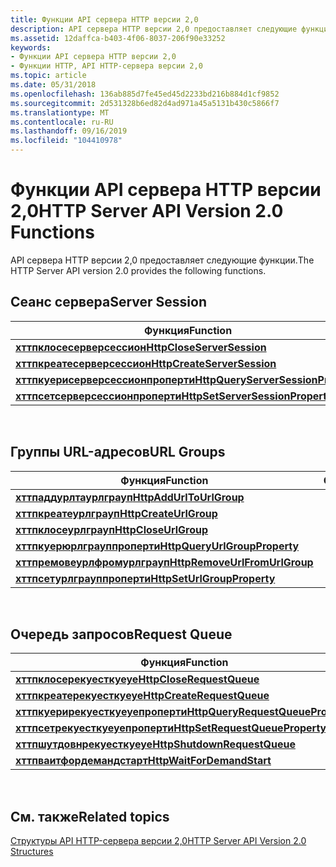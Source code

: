 ```yaml
---
title: Функции API сервера HTTP версии 2,0
description: API сервера HTTP версии 2,0 предоставляет следующие функции.
ms.assetid: 12daffca-b403-4f06-8037-206f90e33252
keywords:
- Функции API сервера HTTP версии 2,0
- Функции HTTP, API HTTP-сервера версии 2,0
ms.topic: article
ms.date: 05/31/2018
ms.openlocfilehash: 136ab885d7fe45ed45d2233bd216b884d1cf9852
ms.sourcegitcommit: 2d531328b6ed82d4ad971a45a5131b430c5866f7
ms.translationtype: MT
ms.contentlocale: ru-RU
ms.lasthandoff: 09/16/2019
ms.locfileid: "104410978"
---
```

# <a name="http-server-api-version-20-functions"></a><span data-ttu-id="7fc09-105">Функции API сервера HTTP версии 2,0</span><span class="sxs-lookup"><span data-stu-id="7fc09-105">HTTP Server API Version 2.0 Functions</span></span>

<span data-ttu-id="7fc09-106">API сервера HTTP версии 2,0 предоставляет следующие функции.</span><span class="sxs-lookup"><span data-stu-id="7fc09-106">The HTTP Server API version 2.0 provides the following functions.</span></span>

## <a name="server-session"></a><span data-ttu-id="7fc09-107">Сеанс сервера</span><span class="sxs-lookup"><span data-stu-id="7fc09-107">Server Session</span></span>



| <span data-ttu-id="7fc09-108">Функция</span><span class="sxs-lookup"><span data-stu-id="7fc09-108">Function</span></span>                                                                 | <span data-ttu-id="7fc09-109">Описание</span><span class="sxs-lookup"><span data-stu-id="7fc09-109">Description</span></span> |
|--------------------------------------------------------------------------|-------------|
| [<span data-ttu-id="7fc09-110">**хттпклосесерверсессион**</span><span class="sxs-lookup"><span data-stu-id="7fc09-110">**HttpCloseServerSession**</span></span>](/windows/desktop/api/Http/nf-http-httpcloseserversession)                 |             |
| [<span data-ttu-id="7fc09-111">**хттпкреатесерверсессион**</span><span class="sxs-lookup"><span data-stu-id="7fc09-111">**HttpCreateServerSession**</span></span>](/windows/desktop/api/Http/nf-http-httpcreateserversession)               |             |
| [<span data-ttu-id="7fc09-112">**хттпкуерисерверсессионпроперти**</span><span class="sxs-lookup"><span data-stu-id="7fc09-112">**HttpQueryServerSessionProperty**</span></span>](/windows/desktop/api/Http/nf-http-httpqueryserversessionproperty) |             |
| [<span data-ttu-id="7fc09-113">**хттпсетсерверсессионпроперти**</span><span class="sxs-lookup"><span data-stu-id="7fc09-113">**HttpSetServerSessionProperty**</span></span>](/windows/desktop/api/Http/nf-http-httpsetserversessionproperty)     |             |



 

## <a name="url-groups"></a><span data-ttu-id="7fc09-114">Группы URL-адресов</span><span class="sxs-lookup"><span data-stu-id="7fc09-114">URL Groups</span></span>



| <span data-ttu-id="7fc09-115">Функция</span><span class="sxs-lookup"><span data-stu-id="7fc09-115">Function</span></span>                                                       | <span data-ttu-id="7fc09-116">Описание</span><span class="sxs-lookup"><span data-stu-id="7fc09-116">Description</span></span> |
|----------------------------------------------------------------|-------------|
| [<span data-ttu-id="7fc09-117">**хттпаддурлтаурлграуп**</span><span class="sxs-lookup"><span data-stu-id="7fc09-117">**HttpAddUrlToUrlGroup**</span></span>](/windows/desktop/api/Http/nf-http-httpaddurltourlgroup)           |             |
| [<span data-ttu-id="7fc09-118">**хттпкреатеурлграуп**</span><span class="sxs-lookup"><span data-stu-id="7fc09-118">**HttpCreateUrlGroup**</span></span>](/windows/desktop/api/Http/nf-http-httpcreateurlgroup)               |             |
| [<span data-ttu-id="7fc09-119">**хттпклосеурлграуп**</span><span class="sxs-lookup"><span data-stu-id="7fc09-119">**HttpCloseUrlGroup**</span></span>](/windows/desktop/api/Http/nf-http-httpcloseurlgroup)                 |             |
| [<span data-ttu-id="7fc09-120">**хттпкуерюрлграуппроперти**</span><span class="sxs-lookup"><span data-stu-id="7fc09-120">**HttpQueryUrlGroupProperty**</span></span>](/windows/desktop/api/Http/nf-http-httpqueryurlgroupproperty) |             |
| [<span data-ttu-id="7fc09-121">**хттпремовеурлфромурлграуп**</span><span class="sxs-lookup"><span data-stu-id="7fc09-121">**HttpRemoveUrlFromUrlGroup**</span></span>](/windows/desktop/api/Http/nf-http-httpremoveurlfromurlgroup) |             |
| [<span data-ttu-id="7fc09-122">**хттпсетурлграуппроперти**</span><span class="sxs-lookup"><span data-stu-id="7fc09-122">**HttpSetUrlGroupProperty**</span></span>](/windows/desktop/api/Http/nf-http-httpseturlgroupproperty)     |             |



 

## <a name="request-queue"></a><span data-ttu-id="7fc09-123">Очередь запросов</span><span class="sxs-lookup"><span data-stu-id="7fc09-123">Request Queue</span></span>



| <span data-ttu-id="7fc09-124">Функция</span><span class="sxs-lookup"><span data-stu-id="7fc09-124">Function</span></span>                                                               | <span data-ttu-id="7fc09-125">Описание</span><span class="sxs-lookup"><span data-stu-id="7fc09-125">Description</span></span> |
|------------------------------------------------------------------------|-------------|
| [<span data-ttu-id="7fc09-126">**хттпклосерекуесткуеуе**</span><span class="sxs-lookup"><span data-stu-id="7fc09-126">**HttpCloseRequestQueue**</span></span>](/windows/desktop/api/Http/nf-http-httpcloserequestqueue)                 |             |
| [<span data-ttu-id="7fc09-127">**хттпкреатерекуесткуеуе**</span><span class="sxs-lookup"><span data-stu-id="7fc09-127">**HttpCreateRequestQueue**</span></span>](/windows/desktop/api/Http/nf-http-httpcreaterequestqueue)               |             |
| [<span data-ttu-id="7fc09-128">**хттпкуерирекуесткуеуепроперти**</span><span class="sxs-lookup"><span data-stu-id="7fc09-128">**HttpQueryRequestQueueProperty**</span></span>](/windows/desktop/api/Http/nf-http-httpqueryrequestqueueproperty) |             |
| [<span data-ttu-id="7fc09-129">**хттпсетрекуесткуеуепроперти**</span><span class="sxs-lookup"><span data-stu-id="7fc09-129">**HttpSetRequestQueueProperty**</span></span>](/windows/desktop/api/Http/nf-http-httpsetrequestqueueproperty)     |             |
| [<span data-ttu-id="7fc09-130">**хттпшутдовнрекуесткуеуе**</span><span class="sxs-lookup"><span data-stu-id="7fc09-130">**HttpShutdownRequestQueue**</span></span>](/windows/desktop/api/Http/nf-http-httpshutdownrequestqueue)           |             |
| [<span data-ttu-id="7fc09-131">**хттпваитфордемандстарт**</span><span class="sxs-lookup"><span data-stu-id="7fc09-131">**HttpWaitForDemandStart**</span></span>](/windows/desktop/api/Http/nf-http-httpwaitfordemandstart)               |             |



 

## <a name="related-topics"></a><span data-ttu-id="7fc09-132">См. также</span><span class="sxs-lookup"><span data-stu-id="7fc09-132">Related topics</span></span>

<dl> <dt>

[<span data-ttu-id="7fc09-133">Структуры API HTTP-сервера версии 2,0</span><span class="sxs-lookup"><span data-stu-id="7fc09-133">HTTP Server API Version 2.0 Structures</span></span>](http-server-api-version-2-0-structures.md)
</dt> </dl>

 

 





